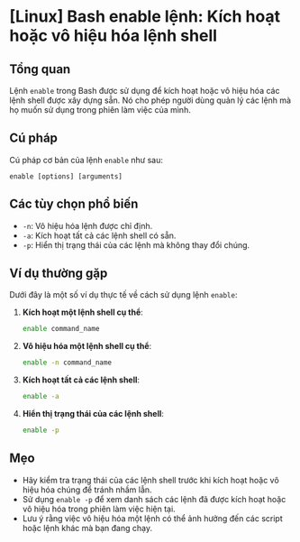 # [Linux] Bash enable lệnh: Kích hoạt hoặc vô hiệu hóa lệnh shell

## Tổng quan
Lệnh `enable` trong Bash được sử dụng để kích hoạt hoặc vô hiệu hóa các lệnh shell được xây dựng sẵn. Nó cho phép người dùng quản lý các lệnh mà họ muốn sử dụng trong phiên làm việc của mình.

## Cú pháp
Cú pháp cơ bản của lệnh `enable` như sau:
```
enable [options] [arguments]
```

## Các tùy chọn phổ biến
- `-n`: Vô hiệu hóa lệnh được chỉ định.
- `-a`: Kích hoạt tất cả các lệnh shell có sẵn.
- `-p`: Hiển thị trạng thái của các lệnh mà không thay đổi chúng.

## Ví dụ thường gặp
Dưới đây là một số ví dụ thực tế về cách sử dụng lệnh `enable`:

1. **Kích hoạt một lệnh shell cụ thể**:
   ```bash
   enable command_name
   ```

2. **Vô hiệu hóa một lệnh shell cụ thể**:
   ```bash
   enable -n command_name
   ```

3. **Kích hoạt tất cả các lệnh shell**:
   ```bash
   enable -a
   ```

4. **Hiển thị trạng thái của các lệnh shell**:
   ```bash
   enable -p
   ```

## Mẹo
- Hãy kiểm tra trạng thái của các lệnh shell trước khi kích hoạt hoặc vô hiệu hóa chúng để tránh nhầm lẫn.
- Sử dụng `enable -p` để xem danh sách các lệnh đã được kích hoạt hoặc vô hiệu hóa trong phiên làm việc hiện tại.
- Lưu ý rằng việc vô hiệu hóa một lệnh có thể ảnh hưởng đến các script hoặc lệnh khác mà bạn đang chạy.